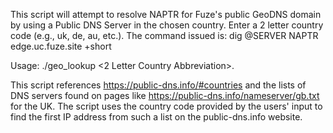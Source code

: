 
This script will attempt to resolve NAPTR for Fuze's public GeoDNS domain by using a Public DNS Server in the chosen country.  Enter a 2 letter country code (e.g., uk, de, au, etc.).
The command issued is:
dig @SERVER NAPTR edge.uc.fuze.site +short

Usage: ./geo_lookup <2 Letter Country Abbreviation>.

This script references https://public-dns.info/#countries and the lists of DNS servers found on pages like https://public-dns.info/nameserver/gb.txt for the UK.  The script uses the country code provided by the users' input to find the first IP address from such a list on the public-dns.info website.
